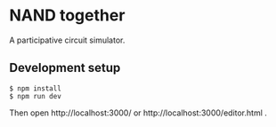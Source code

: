 # NAND together

A participative circuit simulator.

## Development setup

```
$ npm install
$ npm run dev
```

Then open http://localhost:3000/ or http://localhost:3000/editor.html .
